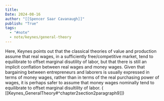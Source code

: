 ```yaml
---
title:
Date: 2024-08-16
author: "[[Spencer Saar Cavanaugh]]"
publish: "True"
tags:
  - "#note"
  - note/keynes/general-theory
---
```


Here, Keynes points out that the classical theories of value and production assume that real wages, in a sufficiently free/competitive market, tend to equilibrate to offset marginal disutility of labor, but that there is still an implicit conflation between real wages and money wages. Given that bargaining between entrepreneurs and laborers is usually expressed in terms of money wages, rather than in terms of the real purchasing power of wages, it is perhaps safer to assume that money wages nominally tend to equilibrate to offset marginal disultility of labor. ( [[Keynes_GeneralTheory#^chapter2section2paragraph9]])
